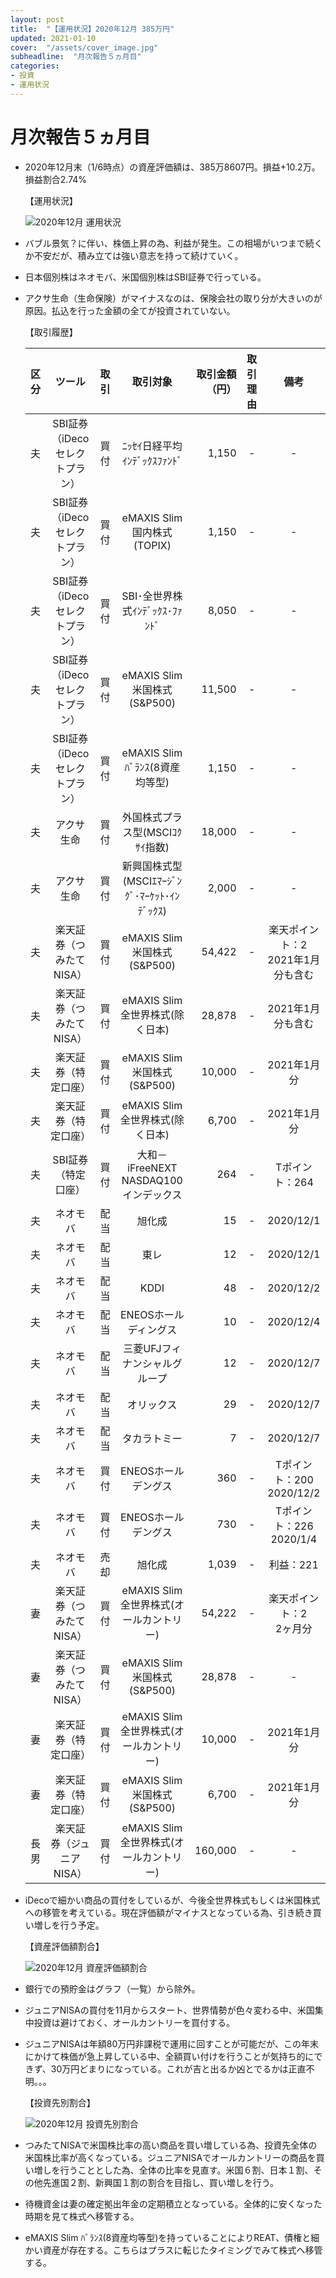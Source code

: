 ```yaml
---
layout: post
title:  "【運用状況】2020年12月 385万円"
updated: 2021-01-10
cover:  "/assets/cover_image.jpg"
subheadline:  "月次報告５ヵ月目"
categories: 
- 投資
- 運用状況
---
```


# 月次報告５ヵ月目

* 2020年12月末（1/6時点）の資産評価額は、385万8607円。損益+10.2万。損益割合2.74%

    【運用状況】

    ![](https://lh3.googleusercontent.com/pw/ACtC-3cpPD38RfA2VAMhWFqBtDbx5U0ov3hciBllNvd1PLGqQi5CzmmY0k9_1DdEbipqPq3uRuW947m0A2oLApme927f6KMmCV8zJ87tp08HNaNzvaPiAHe1J-_lgQZyLuXFlAizEDYRLi1xSFY7omK2bMvz=w593-h265-no?authuser=0 "2020年12月 運用状況")

* バブル景気？に伴い、株価上昇の為、利益が発生。この相場がいつまで続くか不安だが、積み立ては強い意志を持って続けていく。

* 日本個別株はネオモバ、米国個別株はSBI証券で行っている。

* アクサ生命（生命保険）がマイナスなのは、保険会社の取り分が大きいのが原因。払込を行った金額の全てが投資されていない。

    【取引履歴】

    |区分|ツール|取引|取引対象|取引金額（円）|取引理由|備考|
    |:--:|:--:|:--:|:--:|--:|:--:|:--:|
    |夫|SBI証券（iDecoセレクトプラン）|買付|ﾆｯｾｲ日経平均ｲﾝﾃﾞｯｸｽﾌｧﾝﾄﾞ|1,150|-|-|
    |夫|SBI証券（iDecoセレクトプラン）|買付|eMAXIS Slim 国内株式(TOPIX)|1,150|-|-|
    |夫|SBI証券（iDecoセレクトプラン）|買付|SBI･全世界株式ｲﾝﾃﾞｯｸｽ･ﾌｧﾝﾄﾞ|8,050|-|-|
    |夫|SBI証券（iDecoセレクトプラン）|買付|eMAXIS Slim 米国株式(S&P500)|11,500|-|-|
    |夫|SBI証券（iDecoセレクトプラン）|買付|eMAXIS Slim ﾊﾞﾗﾝｽ(8資産均等型)|1,150|-|-|
    |夫|アクサ生命|買付|外国株式プラス型(MSCIｺｸｻｲ指数)|18,000|-|-|
    |夫|アクサ生命|買付|新興国株式型(MSCIｴﾏｰｼﾞﾝｸﾞ･ﾏｰｹｯﾄ･ｲﾝﾃﾞｯｸｽ)|2,000|-|-|
    |夫|楽天証券（つみたてNISA）|買付|eMAXIS Slim 米国株式(S&P500)|54,422|-|楽天ポイント：2<br>2021年1月分も含む|
    |夫|楽天証券（つみたてNISA）|買付|eMAXIS Slim 全世界株式(除く日本)|28,878|-|2021年1月分も含む|
    |夫|楽天証券（特定口座）|買付|eMAXIS Slim 米国株式(S&P500)|10,000|-|2021年1月分|
    |夫|楽天証券（特定口座）|買付|eMAXIS Slim 全世界株式(除く日本)|6,700|-|2021年1月分|
    |夫|SBI証券（特定口座）|買付|大和－iFreeNEXT NASDAQ100インデックス|264|-|Tポイント：264|
    |夫|ネオモバ|配当|旭化成|15|-|2020/12/1|
    |夫|ネオモバ|配当|東レ|12|-|2020/12/1|
    |夫|ネオモバ|配当|KDDI|48|-|2020/12/2|
    |夫|ネオモバ|配当|ENEOSホールディングス|10|-|2020/12/4|
    |夫|ネオモバ|配当|三菱UFJフィナンシャルグループ|12|-|2020/12/7|
    |夫|ネオモバ|配当|オリックス|29|-|2020/12/7|
    |夫|ネオモバ|配当|タカラトミー|7|-|2020/12/7|
    |夫|ネオモバ|買付|ENEOSホールデングス|360|-|Tポイント：200<br>2020/12/2|
    |夫|ネオモバ|買付|ENEOSホールデングス|730|-|Tポイント：226<br>2020/1/4|
    |夫|ネオモバ|売却|旭化成|1,039|-|利益：221|
    |妻|楽天証券（つみたてNISA）|買付|eMAXIS Slim 全世界株式(オールカントリー)|54,222|-|楽天ポイント：2<br>2ヶ月分|
    |妻|楽天証券（つみたてNISA）|買付|eMAXIS Slim 米国株式(S&P500)|28,878|-|-|
    |妻|楽天証券（特定口座）|買付|eMAXIS Slim 全世界株式(オールカントリー)|10,000|-|2021年1月分|
    |妻|楽天証券（特定口座）|買付|eMAXIS Slim 米国株式(S&P500)|6,700|-|2021年1月分|
    |長男|楽天証券（ジュニアNISA）|買付|eMAXIS Slim 全世界株式(オールカントリー)|160,000|-|-|

* iDecoで細かい商品の買付をしているが、今後全世界株式もしくは米国株式への移管を考えている。現在評価額がマイナスとなっている為、引き続き買い増しを行う予定。

    【資産評価額割合】

    ![](https://lh3.googleusercontent.com/pw/ACtC-3cHnQ9znlh34a4dK59CcrMvEW5KTbMBV2yRkrHFu1P5YCeRsMJtCZh8oTDAmoqzeBwk0iZXGQLDA9ywZ6faz99vBp8tQOr50fPsduTjUDjhuZlNg-K0nCnxQiMu9hfaj2dkFg8ULrzM_O1liVGwu_Al=w600-h371-no?authuser=0 "2020年12月 資産評価額割合")

* 銀行での預貯金はグラフ（一覧）から除外。

* ジュニアNISAの買付を11月からスタート、世界情勢が色々変わる中、米国集中投資は避けておく、オールカントリーを買付する。

* ジュニアNISAは年額80万円非課税で運用に回すことが可能だが、この年末にかけて株価が急上昇している中、全額買い付けを行うことが気持ち的にできず、30万円どまりになっている。これが吉と出るか凶とでるかは正直不明。。。

    【投資先別割合】

    ![](https://lh3.googleusercontent.com/pw/ACtC-3c3oVuoCi-W5rs6dGGuZZU_4hb_IZG6x57MxpwOEdyaICdLvj2TyGIf_V_c9goxsSDsFIN_enR19ZOyImfECw7Ri9E0sQwxHe2F9LU5njRVei3scE7UhWS-XU2NQrL4Bj2xXHLzHuLavJ5lbP2TgWcy=w600-h371-no?authuser=0 "2020年12月 投資先別割合")

* つみたてNISAで米国株比率の高い商品を買い増している為、投資先全体の米国株比率が高くなっている。ジュニアNISAでオールカントリーの商品を買い増しを行うこととした為、全体の比率を見直す。米国６割、日本１割、その他先進国２割、新興国１割の割合を目指し、買い増しを行う。

* 待機資金は妻の確定拠出年金の定期積立となっている。全体的に安くなった時期を見て株式へ移管する。

* eMAXIS Slim ﾊﾞﾗﾝｽ(8資産均等型)を持っていることによりREAT、債権と細かい資産が存在する。こちらはプラスに転じたタイミングでみて株式へ移管する。
